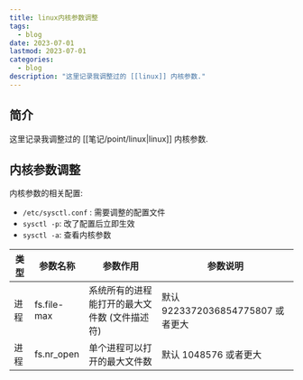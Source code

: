 ```yaml
---
title: linux内核参数调整
tags:
  - blog
date: 2023-07-01
lastmod: 2023-07-01
categories:
  - blog
description: "这里记录我调整过的 [[linux]] 内核参数."
---
```


## 简介

这里记录我调整过的 [[笔记/point/linux|linux]] 内核参数.

## 内核参数调整

内核参数的相关配置:

- `/etc/sysctl.conf` : 需要调整的配置文件
- `sysctl -p`: 改了配置后立即生效
- `sysctl -a`: 查看内核参数

| 类型 | 参数名称    | 参数作用                                      | 参数说明                          |
| ---- | ----------- | --------------------------------------------- | --------------------------------- |
| 进程 | fs.file-max | 系统所有的进程能打开的最大文件数 (文件描述符) | 默认 9223372036854775807 或者更大 |
| 进程 | fs.nr_open  | 单个进程可以打开的最大文件数                  | 默认 1048576 或者更大             |
